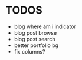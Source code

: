 # TODOS

- blog where am i indicator
- blog post browse
- blog post search
- better portfolio bg
- fix columns?